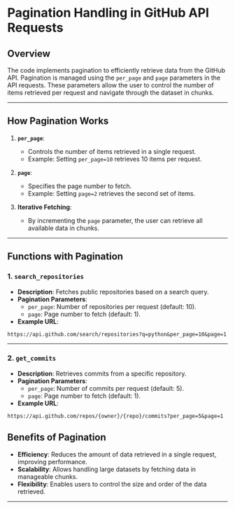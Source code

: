 # Pagination Handling in GitHub API Requests

## Overview

The code implements pagination to efficiently retrieve data from the GitHub API. Pagination is managed using the `per_page` and `page` parameters in the API requests. These parameters allow the user to control the number of items retrieved per request and navigate through the dataset in chunks.

---

## How Pagination Works

1. **`per_page`**:
   - Controls the number of items retrieved in a single request.
   - Example: Setting `per_page=10` retrieves 10 items per request.

2. **`page`**:
   - Specifies the page number to fetch.
   - Example: Setting `page=2` retrieves the second set of items.

3. **Iterative Fetching**:
   - By incrementing the `page` parameter, the user can retrieve all available data in chunks.

---

## Functions with Pagination

### 1. `search_repositories`
- **Description**: Fetches public repositories based on a search query.
- **Pagination Parameters**:
  - `per_page`: Number of repositories per request (default: 10).
  - `page`: Page number to fetch (default: 1).
- **Example URL**:

```
https://api.github.com/search/repositories?q=python&per_page=10&page=1
```

---

### 2. `get_commits`
- **Description**: Retrieves commits from a specific repository.
- **Pagination Parameters**:
  - `per_page`: Number of commits per request (default: 5).
  - `page`: Page number to fetch (default: 1).
- **Example URL**:

```
https://api.github.com/repos/{owner}/{repo}/commits?per_page=5&page=1
```

## Benefits of Pagination

- **Efficiency**: Reduces the amount of data retrieved in a single request, improving performance.
- **Scalability**: Allows handling large datasets by fetching data in manageable chunks.
- **Flexibility**: Enables users to control the size and order of the data retrieved.

---


